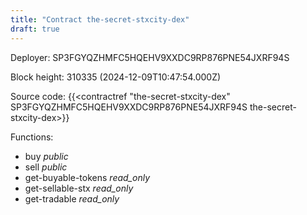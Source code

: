 ```yaml
---
title: "Contract the-secret-stxcity-dex"
draft: true
---
```

Deployer: SP3FGYQZHMFC5HQEHV9XXDC9RP876PNE54JXRF94S


 



Block height: 310335 (2024-12-09T10:47:54.000Z)

Source code: {{<contractref "the-secret-stxcity-dex" SP3FGYQZHMFC5HQEHV9XXDC9RP876PNE54JXRF94S the-secret-stxcity-dex>}}

Functions:

* buy _public_
* sell _public_
* get-buyable-tokens _read_only_
* get-sellable-stx _read_only_
* get-tradable _read_only_
